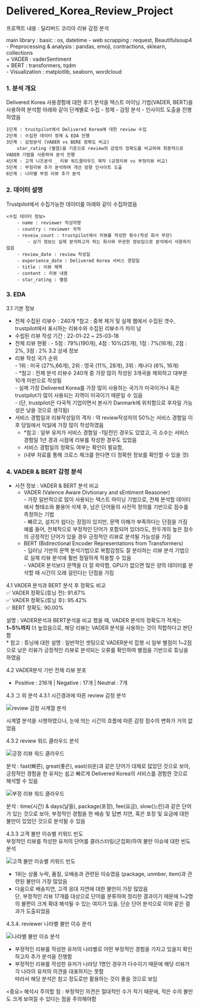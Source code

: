 # Delivered_Korea_Review_Project
프로젝트 내용 : 딜리버드 코리아 리뷰 감정 분석 

main library : basic : os, datetime
              - web scrapping : request, Beautifulsoup4  
              - Preprocessing & analysis : pandas, emoji, contractions, sklearn, collections  
                    + VADER : vaderSentiment  
                    + BERT : transformers, tqdm  
              - Visualization : matplotlib, seaborn, wordcloud  

### 1. 분석 개요
Delivered Korea 사용경험에 대한 후기 분석을 텍스트 마이닝 기법(VADER, BERT)을 사용하여 분석함
아래와 같이 단계별로 수집 - 정제 - 감정 분석 - 인사이트 도출을 진행하였음

    1단계 : trustpilot에서 Delivered Korea에 대한 review 수집
    2단계 : 수집한 데이터 정제 & EDA 진행
    3단계 : 감정분석 (VADER vs BERE 정확도 비교)  
        star_rating (별점)을 기준으로 review의 감정의 정확도를 비교하여 최종적으로 VADER 기법을 사용하여 분석 진행
    4단계 : 고객 니즈분석 _ 리뷰 워드클라우드 제작 (긍정리뷰 vs 부정리뷰 비교)
    5단계 : 부정리뷰 추가 분석하여 개선 방향 인사이트 도출
    6단계 : 나라별 부정 리뷰 추가 분석

### 2. 데이터 설명
Trustpilot에서 수집가능한 데이터를 아래와 같이 수집하였음  

    <수집 데이터 정보>
        - name : reviewer 작성자명
        - country : reviewer 국적
        - reveiw_count : trustpilot에서 리뷰를 작성한 횟수(작성 회사 무관)
            - 상기 정보는 실제 분석하고자 하는 회사와 무관한 정보임으로 분석에서 사용하지 않음
        - review_date : review 작성일
        - experience_date : Delivered Korea 서비스 경험일
        - title : 리뷰 제목
        - content : 리뷰 내용
        - star_rating : 별점

        
### 3. EDA
3.1 기본 정보
- 전체 수집된 리뷰수 : 240개
    *참고 : 중복 제거 및 실제 웹에서 수집된 갯수, trustpilot에서 표시하는 리뷰수와 수집된 리뷰수가 차이 남
- 수립된 리뷰 작성 기간 : 22-01-22 ~ 25-03-18
- 전체 리뷰 현황 :
      - 5점 : 79%(190개), 4점 : 10%(25개), 1점 : 7%(16개), 2점 : 2%, 3점 : 2%
3.2 상세 정보
- 리뷰 작성 국가 순위  
      - 1위 : 미국 (27%,66개), 2위 : 영국 (11%, 28개), 3위 : 캐나다 (6%, 16개)  
      - *참고 : 전체 분석 리뷰수 240개 중 가장 많이 작성된 3개국을 제외하고 대부분 10개 미만으로 작성됨  
      - 실제 가장 Delivered Korea를 가장 많이 사용하는 국가가 미국이거나 혹은 trustpilot가 많이 사용되는 지역이 미국이기 때문일 수 있음  
      - (단, trustpilot은 다국적 기업이면서 본사가 Danmark에 위치함으로 후자일 가능성은 낮을 것으로 생각됨)  
- 서비스 경험일과 리뷰작성일의 격자 : 약 review작성자의 50%는 서비스 경험일 이후 당일에서 익일에 가장 많이 작성하였음  
    - *참고 : 일부 유저가 서비스 경험일 -1일전인 경우도 있었고, 극 소수는 서비스 경험일 1년 경과 시점에 리뷰를 작성한 경우도 있었음  
    - 서비스 경험일의 정확도 여부는 확인이 필요함,   
    - (내부 자료를 통해 크로스 체크를 한다면 더 정확한 정보를 확인할 수 있을 것)  
  
### 4. VADER & BERT 감정 분석 
- 사전 정보 : VADER & BERT 분석 비교
    - VADER (Valence Aware Divtionary and sEntiment Reasoner)  
          - 가장 일반적으로 많이 사용되는 텍스트 마이닝 기법으로, 전체 분석할 데이터에서 형태소와 불용어 삭제 후, 남은 단어들의 사전적 정의를 기반으로 점수를 측정하는 기법  
            - 빠르고, 설치가 쉽다는 장점이 있지만, 문맥 이해가 부족하다는 단점을 가짐  
                예를 들어, 전체적으로 부정적인 단어가 포함되어 있더라도, 한두개의 높은 점수의 긍정적인 단어가 있을 경우 긍정적인 리뷰로 분석될 가능성을 가짐  
    - BERT (Bidirectional Encoder Representations from Transformers)  
          - 딥러닝 기반의 문맥 분석기법으로 복합감정도 잘 분리하는 리뷰 분석 기법으로 실제 리뷰 분석에 훨씬 정밀하게 적용할 수 있음  
            - VADER 분석보다 문맥을 더 잘 파악함, GPU가 없으면 많은 양의 데이터를 분석할 때 시간이 오래 걸린다는 단점을 가짐

4.1 VADER 분석과 BERT 분석 후 정확도 비교  
      ✅ VADER 정확도(튜닝 전): 91.67%  
      ✅ VADER 정확도(튜닝 후): 95.42%  
      ✅ BERT 정확도: 90.00%  

설명 : VADER분석과 BERT분석을 비교 했을 때, VADER 분석의 정확도가 적게는 **1~5%까지** 더 높았음으로, 해당 리뷰는 VADER 분석을 사용하는 것이 적합하다고 판단함   
    * 참고 : 튜닝에 대한 설명 : 일반적인 셋팅으로 VADER분석 집행 시 일부 별점이 1~2점으로 낮은 리뷰가 긍정적인 리뷰로 분석되는 오류를 확인하여 별점을 기반으로 튜닝을 하였음  

4.2 VADER분석 기반 전체 리뷰 분포
- Positive : 216개 | Negative : 17개 | Neutral : 7개

4.3 그 외 분석
4.3.1 시간경과에 따른 review 감정 분석  

![review 감정 시계열 분석](02.image/DK_sentiment_시계열_분석_그래프.png)

시계열 분석을 시행하였으나, 눈에 띄는 시간의 흐름에 따른 감정 점수의 변화가 거의 없었음  

4.3.2 review 워드 클라우드 분석

![긍정 리뷰 워드 클라우드](02.image/DK_sentiment_긍정리뷰_wordcloud.png)

분석 : fast(빠른), great(좋은), east(쉬운)과 같은 단어가 대체로 많았던 것으로 보아, 긍정적인 경험을 한 유저는 쉽고 빠르게 Delivered Korea의 서비스를 경험한 것으로 해석할 수 있음  

![부정 리뷰 워드 클라우드](02.image/DK_sentiment_부정리뷰_wordcloud.png)

분석 : time(시간) & days(날들), package(포장), fee(요금), slow(느린)과 같은 단어가 있는 것으로 보아, 부정적인 경험을 한 배송 및 답변 지연, 혹은 포장 및 요금에 대한 불만이 있었던 것으로 분석될 수 있음 

4.3.3 고객 불만 이슈별 키워드 빈도  
부정적인 리뷰를 작성한 유저의 단어를 클러스터링(군집화)하여 불만 이슈에 대한 빈도 분석  

![고객 불만 이슈별 키워드 빈도](02.image/DK_sentiment_고객불만_이슈별키워드.png)

- 1위는 상품 누락, 품질, 오배송과 관련된 이슈였음 (package, unmber, item)과 관련된 불만이 가장 많았음  
- 다음으로 배송지연, 고객 응대 지연에 대한 불만이 가장 많았음  
단, 부정적인 리뷰 17개를 대상으로 단어를 분류하여 정리한 결과이기 때문에 1~2명의 불편이 크게 확대 해석될 수 있는 여지가 있음. 단순 단어 분석으로 이와 같은 결과가 도출되었음  

4.3.4. reviewer 나라별 불만 이슈 분석

![나라별 불만 이슈 분석](02.image/DK_sentiment_나라별_불만_키워드.png)

- 부정적인 리뷰를 작성한 유저의 나라별로 어떤 부정적인 경험을 가지고 있을지 확인하고자 추가 분석을 진행함  
- 부정적인 리뷰를 작성한 유저가 나라당 1명인 경우가 다수이기 때문에 해당 리뷰가 각 나라의 유저의 의견을 대표하지는 못함   
따라서 해당 분석은 참고 정도로만 활용하는 것이 좋을 것으로 보임  

<중요> 해석시 주의할 점 : 부정적인 의견은 절대적인 수가 적기 때문에, 적은 수의 불만도 크게 보여질 수 있다는 점을 주의해야함   
